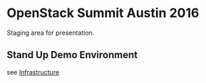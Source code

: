 # OpenStack Summit Austin 2016



Staging area for presentation.


## Stand Up Demo Environment

see [Infrastructure](docs/infrastructure.md)
